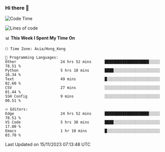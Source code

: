 ### Hi there 👋

<!--
**nicehiro/nicehiro** is a ✨ _special_ ✨ repository because its `README.md` (this file) appears on your GitHub profile.

Here are some ideas to get you started:

- 🔭 I’m currently working on ...
- 🌱 I’m currently learning ...
- 👯 I’m looking to collaborate on ...
- 🤔 I’m looking for help with ...
- 💬 Ask me about ...
- 📫 How to reach me: ...
- 😄 Pronouns: ...
- ⚡ Fun fact: ...
-->

<!--START_SECTION:waka-->
![Code Time](http://img.shields.io/badge/Code%20Time-64%20hrs%2014%20mins-blue)

![Lines of code](https://img.shields.io/badge/From%20Hello%20World%20I%27ve%20Written-2.6%20million%20lines%20of%20code-blue)

📊 **This Week I Spent My Time On** 

```text
🕑︎ Time Zone: Asia/Hong_Kong

💬 Programming Languages: 
Other                    24 hrs 52 mins      ████████████████████░░░░░   78.51 % 
Python                   5 hrs 10 mins       ████░░░░░░░░░░░░░░░░░░░░░   16.34 % 
Text                     49 mins             █░░░░░░░░░░░░░░░░░░░░░░░░   02.60 % 
CSV                      27 mins             ░░░░░░░░░░░░░░░░░░░░░░░░░   01.44 % 
SSH Config               9 mins              ░░░░░░░░░░░░░░░░░░░░░░░░░   00.51 % 

🔥 Editors: 
Edge                     24 hrs 52 mins      ████████████████████░░░░░   78.51 % 
VS Code                  5 hrs 38 mins       ████░░░░░░░░░░░░░░░░░░░░░   17.80 % 
Emacs                    1 hr 10 mins        █░░░░░░░░░░░░░░░░░░░░░░░░   03.70 % 
```


 Last Updated on 15/11/2023 07:13:48 UTC
<!--END_SECTION:waka-->
